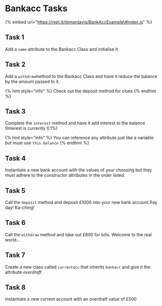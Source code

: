 # Bankacc Tasks

{% embed url="https://repl.it/@mardavis/BankAccExample\#index.js" %}

## Task 1

Add a `name` attribute to the Bankacc Class and initialise it.

## Task 2

Add a `withdraw`method to the Bankacc Class and have it reduce the balance by the amount passed to it.

{% hint style="info" %}
Check out the deposit method for clues
{% endhint %}

## Task 3

Complete the `interest` method and have it add interest to the balance \(Interest is currently 0.1%\)

{% hint style="info" %}
You can reference any attribute just like a variable but must use `this.balance`
{% endhint %}

## Task 4

Instantiate a new bank account with the values of your choosing but they must adhere to the constructor attributes in the order listed.

## Task 5

Call the `deposit` method and deposit £1000 into your new bank account.Pay day! Ka-ching!

## Task 6

Call the `withdraw` method and take out £800 for bills. Welcome to the real world...

## Task 7

Create a new class called `currentacc` that inherits `bankacc` and give it the attribute _overdraft_

## Task 8

Instantiate a new current account with an overdraft value of £500

